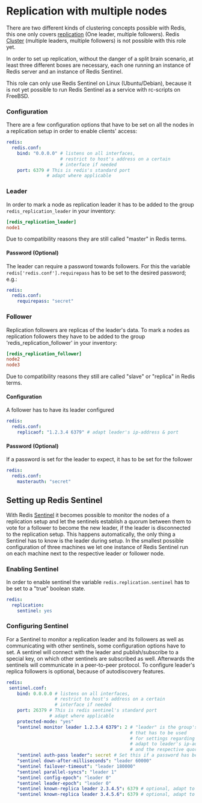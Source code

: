 # Replication with multiple nodes

There are two different kinds of clustering concepts possible with Redis, this one only covers [replication](https://redis.io/topics/replication) (One leader, multiple followers). 
Redis [Cluster](https://redis.io/topics/cluster-spec) (multiple leaders, multiple followers) is not possible with this role yet.

In order to set up replication, without the danger of a split brain scenario, at least three different boxes are necessary, each one running an instance of Redis server and an instance of Redis Sentinel.

This role can only use Redis Sentinel on Linux (Ubuntu/Debian), because it is not yet possible to run Redis Sentinel as a service with rc-scripts on FreeBSD. 

### Configuration

There are a few configuration options that have to be set on all the nodes in a replication setup in order to enable clients' access:    

```yaml
redis:
  redis.conf:
    bind: "0.0.0.0" # listens on all interfaces, 
                    # restrict to host's address on a certain 
                    # interface if needed
    port: 6379 # This is redis's standard port
               # adapt where applicable
```

### Leader

In order to mark a node as replication leader it has to be added to the group `redis_replication_leader` in your inventory:

```ini
[redis_replication_leader]
node1
```

Due to compatibility reasons they are still called "master" in Redis terms.

#### Password (Optional)

The leader can require a password towards followers. For this the variable `redis['redis.conf'].requirepass` has to be set to the desired password; e.g.:

```yaml
redis:
  redis.conf:
    requirepass: "secret"
```

### Follower

Replication followers are replicas of the leader's data. 
To mark a nodes as replication followers they have to be added to the group 'redis_replication_follower' in your inventory:

```ini
[redis_replication_follower]
node2
node3
```

Due to compatibility reasons they still are called "slave" or "replica" in Redis terms.

#### Configuration

A follower has to have its leader configured

```yaml
redis:
  redis.conf:
    replicaof: "1.2.3.4 6379" # adapt leader's ip-address & port
```

#### Password (Optional)

If a password is set for the leader to expect, it has to be set for the follower

```yaml
redis:
  redis.conf:
    masterauth: "secret"
```

## Setting up Redis Sentinel

With Redis [Sentinel](https://redis.io/topics/sentinel) it becomes possible to monitor the nodes of a replication setup and let the sentinels establish a quorum between them to vote for a follower to become the new leader, if the leader is disconnected to the replication setup.
This happens automatically, the only thing a Sentinel has to know is the leader during setup. 
In the smallest possible configuration of three machines we let one instance of Redis Sentinel run on each machine next to the respective leader or follower node.

### Enabling Sentinel

In order to enable sentinel the variable `redis.replication.sentinel` has to be set to a "true" boolean state.

```yaml
redis:
  replication:
    sentinel: yes
```

### Configuring Sentinel

For a Sentinel to monitor a replication leader and its followers as well as communicating with other sentinels, some configuration options have to set.
A sentinel will connect with the leader and publish/subscribe to a special key, on which other sentinels are subscribed as well. 
Afterwards the sentinels will communicate in a peer-to-peer protocol.
To configure leader's replica followers is optional, because of autodiscovery features. 

```yaml
redis:
 sentinel.conf:
    bind: 0.0.0.0 # listens on all interfaces, 
                  # restrict to host's address on a certain 
                  # interface if needed
    port: 26379 # This is redis sentinel's standard port
                # adapt where applicable
    protected-mode: "yes"
    "sentinel monitor leader 1.2.3.4 6379": 2 # "leader" is the group's name,
                                              # that has to be used
                                              # for settings regarding this group
                                              # adapt to leader's ip-address & port 
                                              # and the respective quorum
    "sentinel auth-pass leader": secret # Set this if a password has been defined
    "sentinel down-after-milliseconds": "leader 60000"
    "sentinel failover-timeout": "leader 180000"
    "sentinel parallel-syncs": "leader 1"
    "sentinel config-epoch": "leader 0"
    "sentinel leader-epoch": "leader 0"
    "sentinel known-replica leader 2.3.4.5": 6379 # optional, adapt to the replica's ip-address & port
    "sentinel known-replica leader 3.4.5.6": 6379 # optional, adapt to the replica's ip-address & port
```
